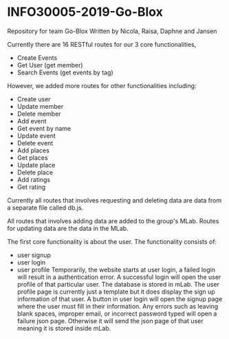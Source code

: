 # INFO30005-2019-Go-Blox

Repository for team Go-Blox
Written by Nicola, Raisa, Daphne and Jansen

Currently there are 16 RESTful routes for our 3 core functionalities,
- Create Events
- Get User (get member) 
- Search Events (get events by tag)

However, we added more routes for other functionalities including:
- Create user
- Update member
- Delete member
- Add event
- Get event by name
- Update event
- Delete event
- Add places
- Get places
- Update place
- Delete place
- Add ratings
- Get rating


Currently all routes that involves requesting and deleting data are data from a separate file called db.js.

All routes that involves adding data are added to the group's MLab. Routes for updating data are the data in the MLab.

The first core functionality is about the user. The functionality consists of:
  - user signup
  - user login
  - user profile
Temporarily, the website starts at user login, a failed login will result in a authentication error. A successful login will open the user profile of that particular user. The database is stored in mLab. The user profile page is currently just a template but it does display the sign up information of that user. A button in user login will open the signup page where the user must fill in their information. Any errors such as leaving blank spaces, improper email, or incorrect password typed will open a failure json page. Otherwise it will send the json page of that user meaning it is stored inside mLab.
